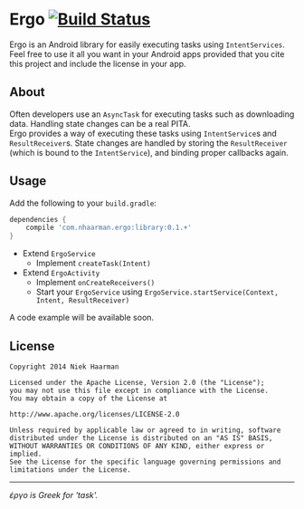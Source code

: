 Ergo [![Build Status](https://travis-ci.org/nhaarman/Ergo.svg)](https://travis-ci.org/nhaarman/Ergo)
===

Ergo is an Android library for easily executing tasks using `IntentServices`.
Feel free to use it all you want in your Android apps provided that you cite this project and include the license in your app.

About
---
Often developers use an `AsyncTask` for executing tasks such as downloading data. Handling state changes can be a real PITA.  
Ergo provides a way of executing these tasks using `IntentService`s and `ResultReceiver`s. State changes are handled by storing the `ResultReceiver` (which is bound to the `IntentService`), and binding proper callbacks again.

Usage
---

Add the following to your `build.gradle`:

```groovy
dependencies {
    compile 'com.nhaarman.ergo:library:0.1.+'
}
```

- Extend `ErgoService`
  - Implement `createTask(Intent)`
- Extend `ErgoActivity`
  - Implement `onCreateReceivers()`
  - Start your `ErgoService` using `ErgoService.startService(Context, Intent, ResultReceiver)`

A code example will be available soon.

License
---

	Copyright 2014 Niek Haarman

	Licensed under the Apache License, Version 2.0 (the "License");
	you may not use this file except in compliance with the License.
	You may obtain a copy of the License at

	http://www.apache.org/licenses/LICENSE-2.0

	Unless required by applicable law or agreed to in writing, software
	distributed under the License is distributed on an "AS IS" BASIS,
	WITHOUT WARRANTIES OR CONDITIONS OF ANY KIND, either express or implied.
	See the License for the specific language governing permissions and
	limitations under the License.

---
_έργο is Greek for 'task'._

